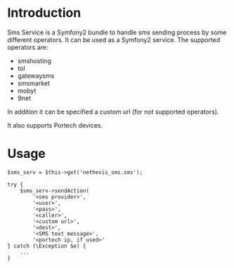 # Introduction

Sms Service is a Symfony2 bundle to handle sms sending process by some different operators.
It can be used as a Symfony2 service.
The supported operators are:

* smshosting
* tol
* gatewaysms
* smsmarket
* mobyt
* 9net

In addition it can be specified a custom url (for not supported operators).

It also supports Portech devices.


# Usage

```
$sms_serv = $this->get('nethesis_sms.sms');

try {
    $sms_serv->sendAction(
        '<sms provider>',
        '<user>',
        '<pass>',
        '<caller>',
        '<custom url>',
        '<dest>',
        '<SMS text message>',
        '<portech ip, if used>'
} catch (\Exception $e) {
    ...
}
```
